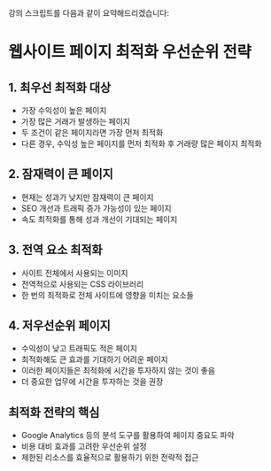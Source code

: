 강의 스크립트를 다음과 같이 요약해드리겠습니다:

# 웹사이트 페이지 최적화 우선순위 전략

## 1. 최우선 최적화 대상

- 가장 수익성이 높은 페이지
- 가장 많은 거래가 발생하는 페이지
- 두 조건이 같은 페이지라면 가장 먼저 최적화
- 다른 경우, 수익성 높은 페이지를 먼저 최적화 후 거래량 많은 페이지 최적화

## 2. 잠재력이 큰 페이지

- 현재는 성과가 낮지만 잠재력이 큰 페이지
- SEO 개선과 트래픽 증가 가능성이 있는 페이지
- 속도 최적화를 통해 성과 개선이 기대되는 페이지

## 3. 전역 요소 최적화

- 사이트 전체에서 사용되는 이미지
- 전역적으로 사용되는 CSS 라이브러리
- 한 번의 최적화로 전체 사이트에 영향을 미치는 요소들

## 4. 저우선순위 페이지

- 수익성이 낮고 트래픽도 적은 페이지
- 최적화해도 큰 효과를 기대하기 어려운 페이지
- 이러한 페이지들은 최적화에 시간을 투자하지 않는 것이 좋음
- 더 중요한 업무에 시간을 투자하는 것을 권장

## 최적화 전략의 핵심

- Google Analytics 등의 분석 도구를 활용하여 페이지 중요도 파악
- 비용 대비 효과를 고려한 우선순위 설정
- 제한된 리소스를 효율적으로 활용하기 위한 전략적 접근
